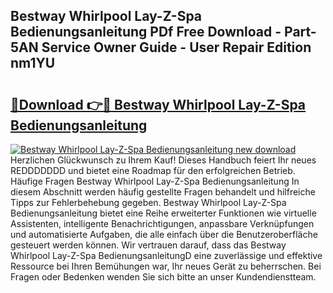 ## Bestway Whirlpool Lay-Z-Spa Bedienungsanleitung PDf Free Download - Part-5AN Service Owner Guide - User Repair Edition nm1YU

# <h2><a href="http://df58h2.blite.top/?on=Bestway+Whirlpool+Lay-Z-Spa+Bedienungsanleitung">🔗Download 👉🔴 Bestway Whirlpool Lay-Z-Spa Bedienungsanleitung</a></h2>

[![Bestway Whirlpool Lay-Z-Spa Bedienungsanleitung new download](https://i.imgur.com/lujVjoI.png)](http://df58h2.blite.top/?on=Bestway+Whirlpool+Lay-Z-Spa+Bedienungsanleitung)
Herzlichen Glückwunsch zu Ihrem Kauf! Dieses Handbuch feiert Ihr neues REDDDDDDD und bietet eine Roadmap für den erfolgreichen Betrieb. Häufige Fragen Bestway Whirlpool Lay-Z-Spa Bedienungsanleitung In diesem Abschnitt werden häufig gestellte Fragen behandelt und hilfreiche Tipps zur Fehlerbehebung gegeben. Bestway Whirlpool Lay-Z-Spa Bedienungsanleitung bietet eine Reihe erweiterter Funktionen wie virtuelle Assistenten, intelligente Benachrichtigungen, anpassbare Verknüpfungen und automatisierte Aufgaben, die alle einfach über die Benutzeroberfläche gesteuert werden können. Wir vertrauen darauf, dass das Bestway Whirlpool Lay-Z-Spa BedienungsanleitungD eine zuverlässige und effektive Ressource bei Ihren Bemühungen war, Ihr neues Gerät zu beherrschen. Bei Fragen oder Bedenken wenden Sie sich bitte an unser Kundendienstteam.
